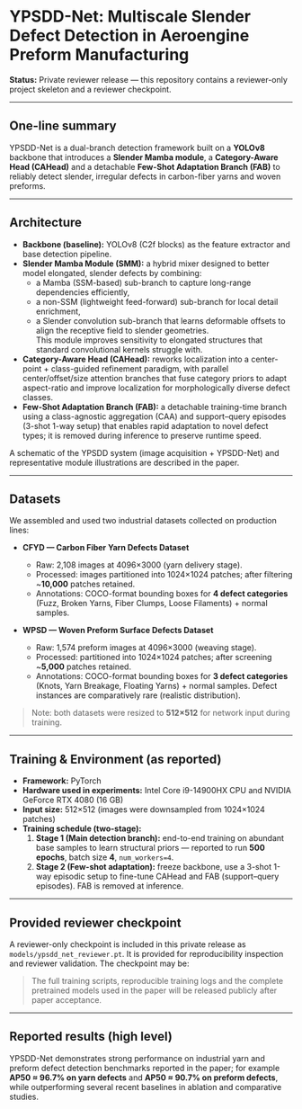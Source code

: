 # YPSDD-Net: Multiscale Slender Defect Detection in Aeroengine Preform Manufacturing

**Status:** Private reviewer release — this repository contains a reviewer-only project skeleton and a reviewer checkpoint.  

---

## One-line summary

YPSDD-Net is a dual-branch detection framework built on a **YOLOv8** backbone that introduces a **Slender Mamba module**, a **Category-Aware Head (CAHead)** and a detachable **Few-Shot Adaptation Branch (FAB)** to reliably detect slender, irregular defects in carbon-fiber yarns and woven preforms.

---

## Architecture

- **Backbone (baseline):** YOLOv8 (C2f blocks) as the feature extractor and base detection pipeline.  
- **Slender Mamba Module (SMM):** a hybrid mixer designed to better model elongated, slender defects by combining:
  - a Mamba (SSM-based) sub-branch to capture long-range dependencies efficiently,
  - a non-SSM (lightweight feed-forward) sub-branch for local detail enrichment,
  - a Slender convolution sub-branch that learns deformable offsets to align the receptive field to slender geometries.  
  This module improves sensitivity to elongated structures that standard convolutional kernels struggle with.
- **Category-Aware Head (CAHead):** reworks localization into a center-point + class-guided refinement paradigm, with parallel center/offset/size attention branches that fuse category priors to adapt aspect-ratio and improve localization for morphologically diverse defect classes.
- **Few-Shot Adaptation Branch (FAB):** a detachable training-time branch using a class-agnostic aggregation (CAA) and support–query episodes (3-shot 1-way setup) that enables rapid adaptation to novel defect types; it is removed during inference to preserve runtime speed.

A schematic of the YPSDD system (image acquisition + YPSDD-Net) and representative module illustrations are described in the paper.

---

## Datasets

We assembled and used two industrial datasets collected on production lines:

- **CFYD — Carbon Fiber Yarn Defects Dataset**  
  - Raw: 2,108 images at 4096×3000 (yarn delivery stage).  
  - Processed: images partitioned into 1024×1024 patches; after filtering ~**10,000** patches retained.  
  - Annotations: COCO-format bounding boxes for **4 defect categories** (Fuzz, Broken Yarns, Fiber Clumps, Loose Filaments) + normal samples.

- **WPSD — Woven Preform Surface Defects Dataset**  
  - Raw: 1,574 preform images at 4096×3000 (weaving stage).  
  - Processed: partitioned into 1024×1024 patches; after screening ~**5,000** patches retained.  
  - Annotations: COCO-format bounding boxes for **3 defect categories** (Knots, Yarn Breakage, Floating Yarns) + normal samples. Defect instances are comparatively rare (realistic distribution).

> Note: both datasets were resized to **512×512** for network input during training.

---

## Training & Environment (as reported)

- **Framework:** PyTorch  
- **Hardware used in experiments:** Intel Core i9-14900HX CPU and NVIDIA GeForce RTX 4080 (16 GB)  
- **Input size:** 512×512 (images were downsampled from 1024×1024 patches)  
- **Training schedule (two-stage):**  
  1. **Stage 1 (Main detection branch):** end-to-end training on abundant base samples to learn structural priors — reported to run **500 epochs**, batch size **4**, `num_workers=4`.  
  2. **Stage 2 (Few-shot adaptation):** freeze backbone, use a 3-shot 1-way episodic setup to fine-tune CAHead and FAB (support–query episodes). FAB is removed at inference.

---

## Provided reviewer checkpoint

A reviewer-only checkpoint is included in this private release as `models/ypsdd_net_reviewer.pt`. It is provided for reproducibility inspection and reviewer validation. The checkpoint may be:

> The full training scripts, reproducible training logs and the complete pretrained models used in the paper will be released publicly after paper acceptance.

---

## Reported results (high level)

YPSDD-Net demonstrates strong performance on industrial yarn and preform defect detection benchmarks reported in the paper; for example **AP50 ≈ 96.7% on yarn defects** and **AP50 ≈ 90.7% on preform defects**, while outperforming several recent baselines in ablation and comparative studies.
